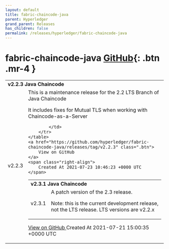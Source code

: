 ```yaml
---
layout: default
title: fabric-chaincode-java
parent: Hyperledger
grand_parent: Releases
has_children: false
permalink: /releases/hyperledger/fabric-chaincode-java
---
```


# fabric-chaincode-java <span class="fs-3 right-align">[GitHub](https://github.com/hyperledger/fabric-chaincode-java){: .btn .mr-4 }</span>


<div>
    <table>
        <tr>
            <td colspan="2">
                <b>
                    v2.2.3 Java Chaincode
                </b>
            </td>
        </tr>
        <tr>
            <td>
                <span class="chip">
                    v2.2.3
                </span>
            </td>
            <td>
                This is a maintenance release for the 2.2 LTS Branch of Java Chaincode

It includes fixes for Mutual TLS when working with Chaincode-as-a-Server

            </td>
        </tr>
    </table>
    <a href="https://github.com/hyperledger/fabric-chaincode-java/releases/tag/v2.2.3" class=".btn">
        View on GitHub
    </a>
    <span class="right-align">
        Created At 2021-07-23 10:46:23 +0000 UTC
    </span>
</div>

<div>
    <table>
        <tr>
            <td colspan="2">
                <b>
                    v2.3.1 Java Chaincode
                </b>
            </td>
        </tr>
        <tr>
            <td>
                <span class="chip">
                    v2.3.1
                </span>
            </td>
            <td>
                A patch version of the 2.3 release.

Note: this is the current development release, not the LTS release. LTS versions are v2.2.x
            </td>
        </tr>
    </table>
    <a href="https://github.com/hyperledger/fabric-chaincode-java/releases/tag/v2.3.1" class=".btn">
        View on GitHub
    </a>
    <span class="right-align">
        Created At 2021-07-21 15:00:35 +0000 UTC
    </span>
</div>

